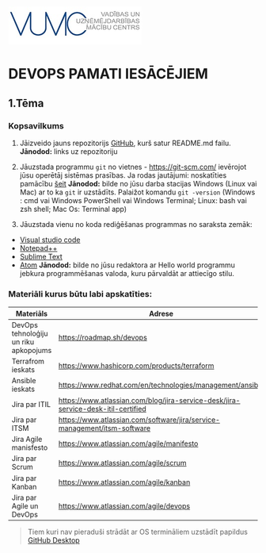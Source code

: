 ![VUMC](vumc.jpg)

# DEVOPS PAMATI IESĀCĒJIEM

## 1.Tēma
### Kopsavilkums
1. Jāizveido jauns repozitorijs [GitHub](https://github.com/), kurš satur README.md failu.
 __Jānodod:__ links uz repozitoriju

2. Jāuzstada programmu `git` no vietnes - https://git-scm.com/ ievērojot jūsu operētāj sistēmas prasības.
 Ja rodas jautājumi: noskatīties pamācību [šeit](https://www.youtube.com/watch?v=4xqVv2lTo40)
 __Jānodod:__ bilde no jūsu darba stacijas Windows (Linux vai Mac) ar to ka `git` ir uzstādīts. Palaižot komandu `git -version` (Windows : cmd vai Windows PowerShell vai Windows Terminal; Linux: bash vai zsh shell; Mac Os: Terminal app)

3. Jāuzstada vienu no koda rediģēšanas programmas no saraksta zemāk:
- [Visual studio code](https://code.visualstudio.com/)
- [Notepad++](https://notepad-plus-plus.org/downloads/)
- [Sublime Text](https://www.sublimetext.com/)
- [Atom](https://atom.io/)
 __Jānodod:__ bilde no jūsu redaktora ar Hello world programmu jebkura programmēšanas valoda, kuru pārvaldāt ar attiecīgo stilu.

### Materiāli kurus būtu labi apskatīties:
| Materiāls | Adrese |
| ------ | ------ |
| DevOps tehnoloģiju un riku apkopojums | https://roadmap.sh/devops |
| Terrafrom ieskats | https://www.hashicorp.com/products/terraform |
| Ansible ieskats | https://www.redhat.com/en/technologies/management/ansible |
| Jira par ITIL | https://www.atlassian.com/blog/jira-service-desk/jira-service-desk-itil-certified |
| Jira par ITSM | https://www.atlassian.com/software/jira/service-management/itsm-software |
| Jira Agile manisfesto | https://www.atlassian.com/agile/manifesto |
| Jira par Scrum | https://www.atlassian.com/agile/scrum |
| Jira par Kanban | https://www.atlassian.com/agile/kanban |
| Jira par Agile un DevOps | https://www.atlassian.com/agile/devops |

> Tiem kuri nav pieraduši strādāt ar OS termināliem uzstādīt papildus [GitHub Desktop](https://desktop.github.com/)
